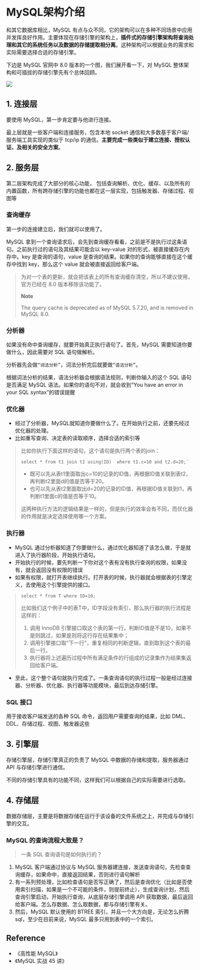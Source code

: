 # MySQL架构介绍

和其它数据库相比，MySQL 有点与众不同，它的架构可以在多种不同场景中应用并发挥良好作用。主要体现在存储引擎的架构上，**插件式的存储引擎架构将查询处理和其它的系统任务以及数据的存储提取相分离**。这种架构可以根据业务的需求和实际需要选择合适的存储引擎。

下边是 MySQL 官网中 8.0 版本的一个图，我们展开看一下，对 MySQL 整体架构和可插拔的存储引擎先有个总体回顾。

![](https://picbed-1302638964.cos.ap-beijing.myqcloud.com/mysql/mysql-architecture.png)



## 1. 连接层

要使用 MySQL，第一步肯定要与他进行连接。

最上层就是一些客户端和连接服务，包含本地 socket 通信和大多数基于客户端/服务端工具实现的类似于 tcp/ip 的通信。**主要完成一些类似于建立连接、授权认证、及相关的安全方案**。

## 2. 服务层

第二层架构完成了大部分的核心功能， 包括查询解析、优化、缓存、以及所有的内置函数，所有跨存储引擎的功能也都在这一层实现，包括触发器、存储过程、视图等

### 查询缓存

第一步的连接建立后，我们就可以使用了。

MySQL 拿到一个查询请求后，会先到查询缓存看看，之前是不是执行过这条语句。之前执行过的语句及其结果可能会以 key-value 对的形式，被直接缓存在内存中。key 是查询的语句，value 是查询的结果。如果你的查询能够直接在这个缓存中找到 key，那么这个 value 就会被直接返回给客户端。

> 为对一个表的更新，就会把该表上的所有查询缓存清空，所以不建议使用，官方已经在 8.0 版本移除该功能了。
>
> **Note**
>
> The query cache is deprecated as of MySQL 5.7.20, and is removed in MySQL 8.0.

### 分析器

如果没有命中查询缓存，就要开始真正执行语句了。首先，MySQL 需要知道你要做什么，因此需要对 SQL 语句做解析。

分析器先会做`“词法分析”`，词法分析完后就要做`“语法分析”`。

根据词法分析的结果，语法分析器会根据语法规则，判断你输入的这个 SQL 语句是否满足 MySQL 语法。如果你的语句不对，就会收到“You have an error in your SQL syntax”的错误提醒

### 优化器

* 经过了分析器，MySQL就知道你要做什么了。在开始执行之前，还要先经过优化器的处理。
* 比如重写查询、决定表的读取顺序，选择合适的索引等

> 比如你执行下面这样的语句，这个语句是执行两个表的join：
>
> ```mysql
> select * from t1 join t2 using(ID)  where t1.c=10 and t2.d=20;`
> ```
>
> - 既可以先从表t1里面取出c=10的记录的ID值，再根据ID值关联到表t2，再判断t2里面d的值是否等于20。
> - 也可以先从表t2里面取出d=20的记录的ID值，再根据ID值关联到t1，再判断t1里面c的值是否等于10。
>
> 这两种执行方法的逻辑结果是一样的，但是执行的效率会有不同，而优化器的作用就是决定选择使用哪一个方案。

### 执行器

* MySQL 通过分析器知道了你要做什么，通过优化器知道了该怎么做，于是就进入了执行器阶段，开始执行语句。
* 开始执行的时候，要先判断一下你对这个表有没有执行查询的权限，如果没有，就会返回没有权限的错误
* 如果有权限，就打开表继续执行。打开表的时候，执行器就会根据表的引擎定义，去使用这个引擎提供的接口。

>```mysql
> select * from T where ID=10;
>```
>
>比如我们这个例子中的表T中，ID字段没有索引，那么执行器的执行流程是这样的：
>
>1. 调用 InnoDB 引擎接口取这个表的第一行，判断ID值是不是10，如果不是则跳过，如果是则将这行存在结果集中；
>2. 调用引擎接口取“下一行”，重复相同的判断逻辑，直到取到这个表的最后一行。
>3. 执行器将上述遍历过程中所有满足条件的行组成的记录集作为结果集返回给客户端。

* 至此，这个整个语句就执行完成了。一条查询语句的执行过程一般是经过连接器、分析器、优化器、执行器等功能模块，最后到达存储引擎。

### SQL 接口

用于接收客户端发送的各种 SQL 命令，返回用户需要查询的结果，比如 DML、DDL、存储过程、视图、触发器这些



## 3. 引擎层

存储引擎层，存储引擎真正的负责了 MySQL 中数据的存储和提取，服务器通过 API 与存储引擎进行通信。

不同的存储引擎具有的功能不同，这样我们可以根据自己的实际需要进行选取。



## 4. 存储层

数据存储层，主要是将数据存储在运行于该设备的文件系统之上，并完成与存储引擎的交互。



### MySQL 的查询流程大致是？

> 一条 SQL 查询语句是如何执行的？

1. MySQL 客户端通过协议与 MySQL 服务器建连接，发送查询语句，先检查查询缓存，如果命中，直接返回结果，否则进行语句解析
2. 有一系列预处理，比如检查语句是否写正确了，然后是查询优化（比如是否使用索引扫描，如果是一个不可能的条件，则提前终止），生成查询计划，然后查询引擎启动，开始执行查询，从底层存储引擎调用 API 获取数据，最后返回给客户端。怎么存数据、怎么取数据，都与存储引擎有关。
3. 然后，MySQL 默认使用的 BTREE 索引，并且一个大方向是，无论怎么折腾 sql，至少在目前来说，MySQL 最多只用到表中的一个索引。



## Reference

- 《高性能 MySQL》
- 《MySQL 实战 45 讲》
